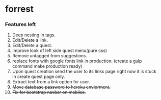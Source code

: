 # forrest

### Features left

1. Deep nesting in tags.
2. Edit/Delete a link.
3. Edit/Delete a quest.
4. Improve look of left side quest menu(pure css)
5. Remove untagged from suggestions.
6. replace fonts with google fonts link in production. (create a gulp command make production ready)
7. Upon quest creation send the user to its links page right now it is stuck in create quest page only.
8. Extract text from a link option for user.
9. ~~Move database password to heroku enviorment.~~
10. ~~Fix for bootstrap navbar on mobiles.~~